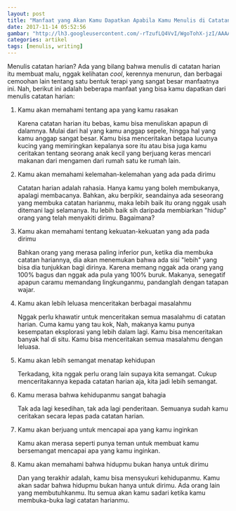 ```yaml
---
layout: post
title: "Manfaat yang Akan Kamu Dapatkan Apabila Kamu Menulis di Catatan Harian"
date: 2017-11-14 05:52:56
gambar: "http://lh3.googleusercontent.com/-rTzufLQ4VvI/WgoTohX-jzI/AAAAAAAACsM/_kgGBSlp-mM_zUK3seC7FtUhaEapBOv-wCLcBGAs/s900/ratu-victoria-diary.jpg"
categories: artikel
tags: [menulis, writing]
---
```


Menulis catatan harian? Ada yang bilang bahwa menulis di catatan harian itu membuat malu, nggak kelihatan _cool_, kerennya menurun, dan berbagai cemoohan lain tentang satu bentuk terapi yang sangat besar manfaatnya ini. Nah, berikut ini adalah beberapa manfaat yang bisa kamu dapatkan dari menulis catatan harian:

1. Kamu akan memahami tentang apa yang kamu rasakan

    Karena catatan harian itu bebas, kamu bisa menuliskan apapun di dalamnya. Mulai dari hal yang kamu anggap sepele, hingga hal yang kamu anggap sangat besar. Kamu bisa menceritakan betapa lucunya kucing yang memiringkan kepalanya sore itu atau bisa juga kamu ceritakan tentang seorang anak kecil yang berjuang keras mencari makanan dari mengamen dari rumah satu ke rumah lain.

2. Kamu akan memahami kelemahan-kelemahan yang ada pada dirimu

    Catatan harian adalah rahasia. Hanya kamu yang boleh membukanya, apalagi membacanya. Bahkan, aku berpikir, seandainya ada seseorang yang membuka catatan harianmu, maka lebih baik itu orang nggak usah ditemani lagi selamanya. Itu lebih baik sih daripada membiarkan "hidup" orang yang telah menyakiti dirimu. Bagaimana?

3. Kamu akan memahami tentang kekuatan-kekuatan yang ada pada dirimu

    Bahkan orang yang merasa paling inferior pun, ketika dia membuka catatan hariannya, dia akan menemukan bahwa ada sisi "lebih" yang bisa dia tunjukkan bagi dirinya. Karena memang nggak ada orang yang 100% bagus dan nggak ada pula yang 100% buruk. Makanya, senegatif apapun caramu memandang lingkunganmu, pandanglah dengan tatapan wajar.

4. Kamu akan lebih leluasa menceritakan berbagai masalahmu

    Nggak perlu khawatir untuk menceritakan semua masalahmu di catatan harian. Cuma kamu yang tau kok, Nah, makanya kamu punya kesempatan eksplorasi yang lebih dalam lagi. Kamu bisa menceritakan banyak hal di situ. Kamu bisa menceritakan semua masalahmu dengan leluasa.

5. Kamu akan lebih semangat menatap kehidupan

    Terkadang, kita nggak perlu orang lain supaya kita semangat. Cukup menceritakannya kepada catatan harian aja, kita jadi lebih semangat.

6. Kamu merasa bahwa kehidupanmu sangat bahagia

    Tak ada lagi kesedihan, tak ada lagi penderitaan. Semuanya sudah kamu ceritakan secara lepas pada catatan harian.

7. Kamu akan berjuang untuk mencapai apa yang kamu inginkan

    Kamu akan merasa seperti punya teman untuk membuat kamu bersemangat mencapai apa yang kamu inginkan.

8. Kamu akan memahami bahwa hidupmu bukan hanya untuk dirimu

    Dan yang terakhir adalah, kamu bisa mensyukuri kehidupanmu. Kamu akan sadar bahwa hidupmu bukan hanya untuk dirimu. Ada orang lain yang membutuhkanmu. Itu semua akan kamu sadari ketika kamu membuka-buka lagi catatan harianmu.